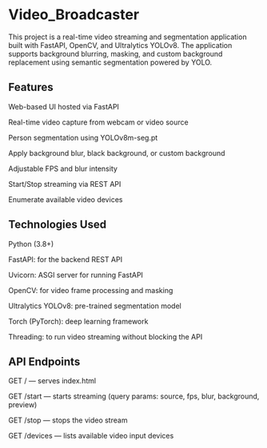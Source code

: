 # Video_Broadcaster

This project is a real-time video streaming and segmentation application built with FastAPI, OpenCV, and Ultralytics YOLOv8. The application supports background blurring, masking, and custom background replacement using semantic segmentation powered by YOLO.

## Features

Web-based UI hosted via FastAPI

Real-time video capture from webcam or video source

Person segmentation using YOLOv8m-seg.pt

Apply background blur, black background, or custom background

Adjustable FPS and blur intensity

Start/Stop streaming via REST API

Enumerate available video devices

## Technologies Used

Python (3.8+)

FastAPI: for the backend REST API

Uvicorn: ASGI server for running FastAPI

OpenCV: for video frame processing and masking

Ultralytics YOLOv8: pre-trained segmentation model

Torch (PyTorch): deep learning framework

Threading: to run video streaming without blocking the API

## API Endpoints

GET / — serves index.html

GET /start — starts streaming (query params: source, fps, blur, background, preview)

GET /stop — stops the video stream

GET /devices — lists available video input devices
